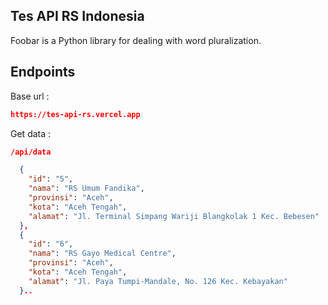 ## Tes API RS Indonesia

Foobar is a Python library for dealing with word pluralization.

## Endpoints

Base url :
```json
https://tes-api-rs.vercel.app
```

Get data :
```json
/api/data
```
```json
  {
    "id": "5",
    "nama": "RS Umum Fandika",
    "provinsi": "Aceh",
    "kota": "Aceh Tengah",
    "alamat": "Jl. Terminal Simpang Wariji Blangkolak 1 Kec. Bebesen"
  },
  {
    "id": "6",
    "nama": "RS Gayo Medical Centre",
    "provinsi": "Aceh",
    "kota": "Aceh Tengah",
    "alamat": "Jl. Paya Tumpi-Mandale, No. 126 Kec. Kebayakan"
  }..
```
